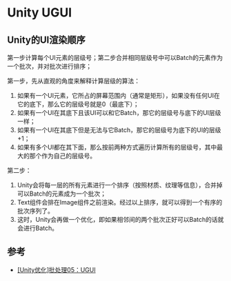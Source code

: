 # Unity UGUI

## Unity的UI渲染顺序
第一步计算每个UI元素的层级号；第二步合并相同层级号中可以Batch的元素作为一个批次，并对批次进行排序；

第一步，先从直观的角度来解释计算层级的算法：
1. 如果有一个UI元素，它所占的屏幕范围内（通常是矩形），如果没有任何UI在它的底下，那么它的层级号就是0（最底下）；
1. 如果有一个UI在其底下且该UI可以和它Batch，那它的层级号与底下的UI层级一样；
1. 如果有一个UI在其底下但是无法与它Batch，那它的层级号为底下的UI的层级+1；
1. 如果有多个UI都在其下面，那么按前两种方式遍历计算所有的层级号，其中最大的那个作为自己的层级号。

第二步：  
1. Unity会将每一层的所有元素进行一个排序（按照材质、纹理等信息），合并掉可以Batch的元素成为一个批次；
1. Text组件会排在Image组件之前渲染。经过以上排序，就可以得到一个有序的批次序列了。
1. 这时，Unity会再做一个优化，即如果相邻间的两个批次正好可以Batch的话就会进行Batch。

## 参考
* [[Unity优化]批处理05：UGUI](https://www.cnblogs.com/lyh916/p/10888720.html)